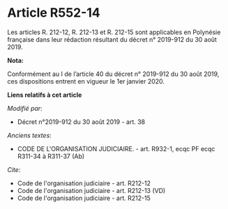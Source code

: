 # Article R552-14

Les articles R. 212-12, R. 212-13 et R. 212-15 sont applicables en Polynésie française dans leur rédaction résultant du <a
Date_Texte="20190830" Identifiant_Texte="2019-912" Nature_Texte="Decret" Type="citation" TypeBalise="RENVOI" _status="open"
id="853" name="853" />décret n° 2019-912 du 30 août 2019<a Date_Texte="20190830" Identifiant_Texte="2019-912"
Nature_Texte="Decret" Type="citation" TypeBalise="RENVOI" _status="close" id="853" name="853" />.

**Nota:**

Conformément au I de l’article 40 du décret n° 2019-912 du 30 août 2019, ces dispositions entrent en vigueur le 1er janvier
2020.

**Liens relatifs à cet article**

_Modifié par_:

  - Décret n°2019-912 du 30 août 2019 - art. 38

_Anciens textes_:

  - CODE DE L'ORGANISATION JUDICIAIRE. - art. R932-1, ecqc PF ecqc R311-34 à R311-37 (Ab)

_Cite_:

  - Code de l'organisation judiciaire - art. R212-12
  - Code de l'organisation judiciaire - art. R212-13 (VD)
  - Code de l'organisation judiciaire - art. R212-15

